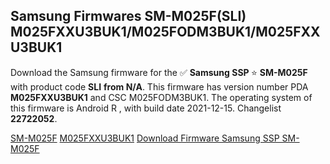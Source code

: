 <h2>Samsung Firmwares SM-M025F(SLI) M025FXXU3BUK1/M025FODM3BUK1/M025FXXU3BUK1</h2>
Download the Samsung firmware for the ✅ <strong>Samsung SSP </strong> ⭐ <strong>SM-M025F</strong> with product code <strong>SLI</strong> <strong> from N/A</strong>. This firmware has version number PDA <strong>M025FXXU3BUK1</strong> and CSC M025FODM3BUK1. The operating system of this firmware is Android R , with build date 2021-12-15. Changelist <strong>22722052</strong>.


[SM-M025F](https://samfirm.shop/samsung/model/SM-M025F)
[M025FXXU3BUK1](https://samfirm.shop/samsung/pda/M025FXXU3BUK1)
[Download Firmware Samsung SSP SM-M025F](https://samfirm.shop/samsung/firmware/482630)
